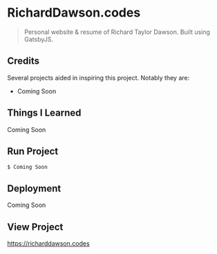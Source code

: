 # RichardDawson.codes
> Personal website & resume of Richard Taylor Dawson. Built using GatsbyJS.

## Credits
Several projects aided in inspiring this project. Notably they are:

- Coming Soon

## Things I Learned
Coming Soon

## Run Project

```shell
$ Coming Soon
```

## Deployment
Coming Soon

## View Project
<https://richarddawson.codes>
